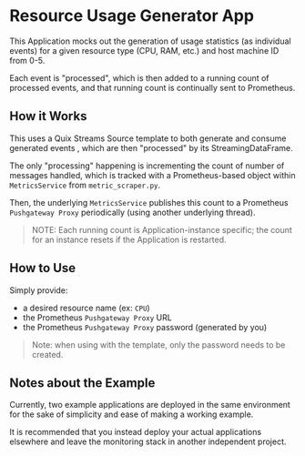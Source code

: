 # Resource Usage Generator App

This Application mocks out the generation of usage statistics
(as individual events) for a given resource type (CPU, RAM, etc.) and host machine ID 
from 0-5.

Each event is "processed", which is then added to a running count of processed events, 
and that running count is continually sent to Prometheus.


## How it Works

This uses a Quix Streams Source template to both generate and consume generated events
, which are then "processed" by its StreamingDataFrame.

The only "processing" happening is incrementing the count of number of messages handled,
which is tracked with a Prometheus-based object within `MetricsService` from 
`metric_scraper.py`.

Then, the underlying `MetricsService` publishes this count to a Prometheus `Pushgateway Proxy`
periodically (using another underlying thread).

> NOTE: Each running count is Application-instance specific; the count for an instance 
> resets if the Application is restarted.


## How to Use

Simply provide: 

- a desired resource name (ex: `CPU`)
- the Prometheus `Pushgateway Proxy` URL
- the Prometheus `Pushgateway Proxy` password (generated by you)

> Note: when using with the template, only the password needs to be created.


## Notes about the Example

Currently, two example applications are deployed in the same environment for the sake of
simplicity and ease of making a working example. 

It is recommended that you instead deploy your actual applications elsewhere and leave
the monitoring stack in another independent project.
